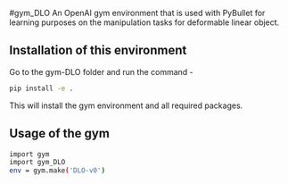 #gym_DLO
An OpenAI gym environment that is used with PyBullet for learning purposes on the manipulation tasks for deformable linear object.

## Installation of this environment
Go to the gym-DLO folder and run the command -

```bash
pip install -e .
```

This will install the gym environment and all required packages.

## Usage of the gym
```bash
import gym
import gym_DLO
env = gym.make('DLO-v0')
```
